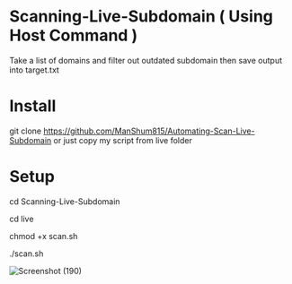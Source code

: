 # Scanning-Live-Subdomain ( Using Host Command )
Take a list of domains and filter out outdated subdomain then save output into target.txt

# Install
git clone https://github.com/ManShum815/Automating-Scan-Live-Subdomain or just copy my script from live folder

# Setup
cd Scanning-Live-Subdomain 

cd live

chmod +x scan.sh

./scan.sh


![Screenshot (190)](https://user-images.githubusercontent.com/43279996/82837604-683b3500-9e7e-11ea-923a-8f2c502b7d8d.png)
